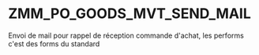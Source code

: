 # ZMM_PO_GOODS_MVT_SEND_MAIL
Envoi de mail pour rappel de réception commande d'achat, les performs c'est  des forms du standard
